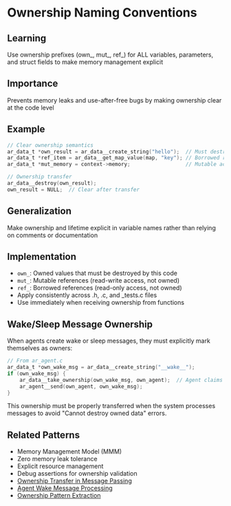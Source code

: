 # Ownership Naming Conventions

## Learning
Use ownership prefixes (own_, mut_, ref_) for ALL variables, parameters, and struct fields to make memory management explicit

## Importance
Prevents memory leaks and use-after-free bugs by making ownership clear at the code level

## Example
```c
// Clear ownership semantics
ar_data_t *own_result = ar_data__create_string("hello");  // Must destroy
ar_data_t *ref_item = ar_data__get_map_value(map, "key"); // Borrowed reference  // EXAMPLE: Hypothetical function
ar_data_t *mut_memory = context->memory;                  // Mutable access

// Ownership transfer
ar_data__destroy(own_result);
own_result = NULL;  // Clear after transfer
```

## Generalization
Make ownership and lifetime explicit in variable names rather than relying on comments or documentation

## Implementation
- `own_`: Owned values that must be destroyed by this code
- `mut_`: Mutable references (read-write access, not owned)
- `ref_`: Borrowed references (read-only access, not owned)
- Apply consistently across .h, .c, and _tests.c files
- Use immediately when receiving ownership from functions

## Wake/Sleep Message Ownership
When agents create wake or sleep messages, they must explicitly mark themselves as owners:
```c
// From ar_agent.c
ar_data_t *own_wake_msg = ar_data__create_string("__wake__");
if (own_wake_msg) {
    ar_data__take_ownership(own_wake_msg, own_agent);  // Agent claims ownership
    ar_agent__send(own_agent, own_wake_msg);
}
```

This ownership must be properly transferred when the system processes messages to avoid "Cannot destroy owned data" errors.

## Related Patterns
- Memory Management Model (MMM)
- Zero memory leak tolerance
- Explicit resource management
- Debug assertions for ownership validation
- [Ownership Transfer in Message Passing](ownership-drop-message-passing.md)
- [Agent Wake Message Processing](agent-wake-message-processing.md)
- [Ownership Pattern Extraction](ownership-pattern-extraction.md)